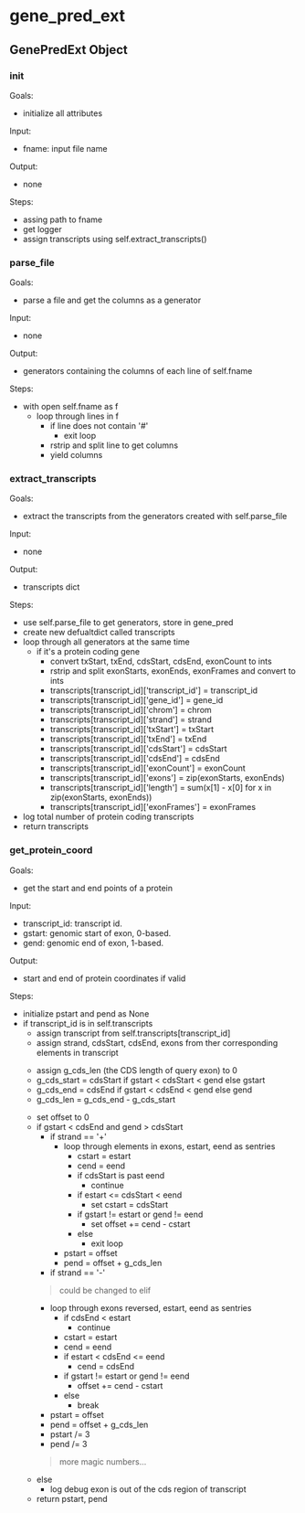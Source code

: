 # gene_pred_ext

## GenePredExt Object

### init
Goals:
* initialize all attributes

Input:
* fname: input file name

Output:
* none

Steps:
* assing path to fname
* get logger
* assign transcripts using self.extract_transcripts()

### parse_file
Goals:
* parse a file and get the columns as a generator

Input:
* none

Output:
* generators containing the columns of each line of self.fname

Steps:
* with open self.fname as f
  * loop through lines in f
    * if line does not contain '#'
      * exit loop
    * rstrip and split line to get columns
    * yield columns

### extract_transcripts
Goals:
* extract the transcripts from the generators created with self.parse_file

Input:
* none

Output:
* transcripts dict

Steps:
* use self.parse_file to get generators, store in gene_pred
* create new defualtdict called transcripts
* loop through all generators at the same time
  * if it's a protein coding gene
    * convert txStart, txEnd, cdsStart, cdsEnd, exonCount to ints
    * rstrip and split exonStarts, exonEnds, exonFrames and convert to ints
    * transcripts[transcript_id]['transcript_id'] = transcript_id
    * transcripts[transcript_id]['gene_id'] = gene_id
    * transcripts[transcript_id]['chrom'] = chrom
    * transcripts[transcript_id]['strand'] = strand
    * transcripts[transcript_id]['txStart'] = txStart
    * transcripts[transcript_id]['txEnd'] = txEnd
    * transcripts[transcript_id]['cdsStart'] = cdsStart
    * transcripts[transcript_id]['cdsEnd'] = cdsEnd
    * transcripts[transcript_id]['exonCount'] = exonCount
    * transcripts[transcript_id]['exons'] = zip(exonStarts, exonEnds)
    * transcripts[transcript_id]['length'] = sum(x[1] - x[0] for x in zip(exonStarts, exonEnds))
    * transcripts[transcript_id]['exonFrames'] = exonFrames
* log total number of protein coding transcripts
* return transcripts

### get_protein_coord
Goals:
* get the start and end points of a protein

Input:
* transcript_id: transcript id.
* gstart: genomic start of exon, 0-based.
* gend: genomic end of exon, 1-based.

Output:
* start and end of protein coordinates if valid

Steps:
* initialize pstart and pend as None
* if transcript_id is in self.transcripts
  * assign transcript from self.transcripts[transcript_id]
  * assign strand, cdsStart, cdsEnd, exons from ther corresponding elements in transcript
  >
  * assign g_cds_len (the CDS length of query exon) to 0
  * g_cds_start = cdsStart if gstart < cdsStart < gend else gstart
  * g_cds_end = cdsEnd if gstart < cdsEnd < gend else gend
  * g_cds_len = g_cds_end - g_cds_start
  >
  * set offset to 0
  * if gstart < cdsEnd and gend > cdsStart
    * if strand == '+'
      * loop through elements in exons, estart, eend as sentries
        * cstart = estart
        * cend = eend
        * if cdsStart is past eend
          * continue
        * if estart <= cdsStart < eend
          * set cstart = cdsStart
        * if gstart != estart or gend != eend
          * set offset += cend - cstart
        * else
          * exit loop
      * pstart = offset
      * pend = offset + g_cds_len
    * if strand == '-'
    > could be changed to elif
      * loop through exons reversed, estart, eend as sentries
        * if cdsEnd < estart
          * continue
        * cstart = estart
        * cend = eend
        * if estart < cdsEnd <= eend
          * cend = cdsEnd
        * if gstart != estart or gend != eend
          * offset += cend - cstart
        * else
          * break
      * pstart = offset
      * pend = offset + g_cds_len
    * pstart /= 3
    * pend /= 3
    > more magic numbers...
  * else
    * log debug exon is out of the cds region of transcript
  * return pstart, pend